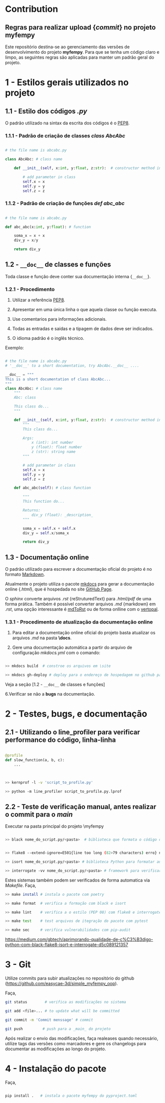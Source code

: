 # Contribution

## Regras para realizar upload {*commit*} no projeto myfempy

Este repositório destina-se ao gerenciamento das versões de desenvolvimento do projeto **myfempy**. Para que se tenha um código claro e limpo, as seguintes regras são aplicadas para manter um padrão geral do projeto.

# 1 - Estilos gerais utilizados no projeto

## 1.1 - Estilo dos códigos *.py*

O padrão utilizado na sintax da escrita dos códigos é o [PEP8](https://peps.python.org/pep-0008).

### 1.1.1 - Padrão de criação de classes *class AbcAbc*

```python

# the file name is abcabc.py

class AbcAbc: # class name

    def __init__(self, x:int, y:float, z:str):  # constructor method in python

        # add parameter in class
        self.x = x
        self.y = y
        self.z = z

```

### 1.1.2 - Padrão de criação de funções *def abc_abc*

```python

# the file name is abcabc.py

def abc_abc(x:int, y:float): # function

    soma_x = x + x
    div_y = x/y

    return div_y

```

## 1.2 - ```__doc__``` de classes e funções

Toda classe e função deve conter sua documentação interna {```__doc__```}.

### 1.2.1 - Procedimento

1. Utilizar a referência [PEP8](https://peps.python.org/pep-0008).

2. Apresentar em uma única linha o que aquela classe ou função executa.

3. Use comentarios para informações adicionais.

4. Todas as entradas e saídas e a tipagem de dados deve ser indicados.

5. O idioma padrão é o inglês técnico.

Exemplo:

```python

# the file name is abcabc.py
# '__doc__' to a short documentation, try AbcAbc.__doc__ ....

__doc__ = """ 
This is a short documentation of class AbcAbc...
"""
class AbcAbc: # class name
    """
    Abc: class

    This class do...
    """    

    def __init__(self, x:int, y:float, z:str):  # constructor method in python
        """
        This class do...

        Args:
            x (int): int number
            y (float): float number
            z (str): string name
        """        

        # add parameter in class
        self.x = x
        self.y = y
        self.z = z

    def abc_abc(self): # class function

        """
        This function do...

        Returns:
            div_y (float): _description_
        """        

        soma_x = self.x + self.x
        div_y = self.x/soma_x

        return div_y
```

## 1.3 - Documentação online

O padrão utilizado para escrever a documentação oficial do projeto é no formato [Markdown](https://www.markdownguide.org/basic-syntax).

Atualmente o projeto utiliza o pacote [mkdocs](https://www.mkdocs.org/) para gerar a documentação online {*.html*}, que é hospedada no site [GitHub Page](https://avgcampos.github.io/myfempy/).

O *sphinx* converte arquivos *.rst* {reStruturedText} para *.html/pdf* de uma forma prática. Também é possível converter arquivos *.md* {markdown} em *.rst*, uma opção interessante é [mdToRst](https://github.com/kata198/mdToRst) ou de forma onlline com o [vertopal](https://www.vertopal.com/).

### 1.3.1 - Procedimento de atualização da documentação online

1. Para editar a documentação online oficial do projeto basta atualizar os arquivos *.md* na pasta **\docs**.

2. Gere uma documentação automática a partir do arquivo de configuração *mkdocs.yml* com o comando:

```bash

>> mkdocs build  # constroe os arquivos em \site

>> mkdocs gh-deploy # deploy para o endereço de hospedagem no github pages

```

Veja a seção [1.2 - ```__doc__``` de classes e funções]

6.Verificar se não a **bugs** na documentação.

# 2 - Testes, bugs, e documentação

## 2.1 - Utilizando o line_profiler para verificar performance do código, linha-linha

```python

@profile
def slow_function(a, b, c):
    ...
	
```

```bash

>> kernprof -l -v 'script_to_profile.py'

>> python -m line_profiler script_to_profile.py.lprof

```

## 2.2 - Teste de verificação manual, antes realizar o commit para o _main_

Executar na pasta principal do projeto \myfempy

```bash

>> black nome_do_script.py/<pasta>  # biblioteca que formata o código de acordo com a PEP 8


>> flake8 --extend-ignore=E501{line too long (82>79 characters) erro} nome_do_script.py/<pasta> #framework que checa o estilo e qualidade de código Python

>> isort nome_do_script.py/<pasta> # biblioteca Python para formatar automaticamente as importações de acordo com a PEP 8

>> interrogate -vv nome_do_script.py/<pasta> # framework para verificar a ausência de documentações (docstring) no código.

```

Estes sistemas também podem ser verificados de forma automatica via *Makefile*. Faça,

```bash
>> make install # instala o pacote com poetry

>> make format  # verifica a formação com black e isort

>> make lint    # verifica a o estilo (PEP 08) com flake8 e interrogate

>> make test    # test arquivos de itegração do pacote com pytest

>> make sec     # verifica vulnerabilidades com pip-audit
```

https://medium.com/gbtech/aprimorando-qualidade-de-c%C3%B3digo-python-com-black-flake8-isort-e-interrogate-d5c089121357

# 3 - Git

Utilize commits para subir atualizações no repositório do github (https://github.com/easycae-3d/simple_myfempy_oop).

Faça,

```bash
git status        # verifica as modificações no sistema

git add <file>... # to update what will be committed

git commit -m 'Commit menssage' # commit

git push         # push para a _main_ do projeto
```

Após realizar o envio das modificações, faça realeases quando necessário, utilize tags das versões como marcadores e gere os changelogs para documentar as modificações ao longo do projeto.

# 4 - Instalação do pacote

Faça,

```bash

pip install .   # instala o pacote myfempy do pyproject.toml

```